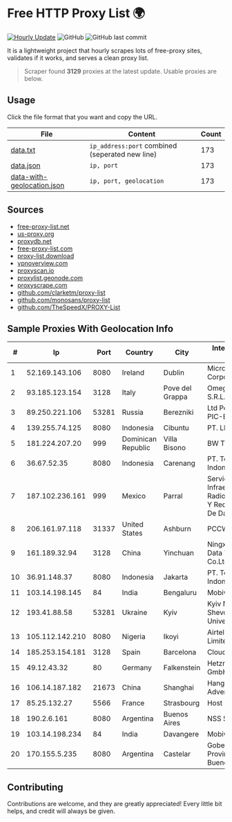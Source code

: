 
# Free HTTP Proxy List 🌍

[![Hourly Update](https://github.com/mertguvencli/http-proxy-list/actions/workflows/main.yml/badge.svg?branch=main)](https://github.com/mertguvencli/http-proxy-list/actions/workflows/main.yml)
![GitHub](https://img.shields.io/github/license/mertguvencli/http-proxy-list)
![GitHub last commit](https://img.shields.io/github/last-commit/mertguvencli/http-proxy-list)

It is a lightweight project that hourly scrapes lots of free-proxy sites, validates if it works, and serves a clean proxy list.


> Scraper found **3129** proxies at the latest update. Usable proxies are below.

## Usage

Click the file format that you want and copy the URL.


|File|Content|Count|
|----|-------|-----|
|[data.txt](https://raw.githubusercontent.com/mertguvencli/http-proxy-list/main/proxy-list/data.txt)|`ip_address:port` combined (seperated new line)|173|
|[data.json](https://raw.githubusercontent.com/mertguvencli/http-proxy-list/main/proxy-list/data.json)|`ip, port`|173|
|[data-with-geolocation.json](https://raw.githubusercontent.com/mertguvencli/http-proxy-list/main/proxy-list/data-with-geolocation.json)|`ip, port, geolocation`|173|

## Sources

* [free-proxy-list.net](https://free-proxy-list.net)
* [us-proxy.org](https://www.us-proxy.org)
* [proxydb.net](http://proxydb.net)
* [free-proxy-list.com](https://free-proxy-list.com/?page=&port=&type%5B%5D=http&type%5B%5D=https&up_time=0&search=Search)
* [proxy-list.download](https://www.proxy-list.download/HTTP)
* [vpnoverview.com](https://vpnoverview.com/privacy/anonymous-browsing/free-proxy-servers)
* [proxyscan.io](https://www.proxyscan.io)
* [proxylist.geonode.com](https://proxylist.geonode.com/api/proxy-list?limit=300&page=1&sort_by=lastChecked&sort_type=desc&protocols=http,https)
* [proxyscrape.com](https://api.proxyscrape.com/v2/?request=displayproxies&protocol=http&timeout=10000&country=all&ssl=all&anonymity=all)
* [github.com/clarketm/proxy-list](https://raw.githubusercontent.com/clarketm/proxy-list/master/proxy-list-raw.txt)
* [github.com/monosans/proxy-list](https://raw.githubusercontent.com/monosans/proxy-list/main/proxies/http.txt)
* [github.com/TheSpeedX/PROXY-List](https://raw.githubusercontent.com/TheSpeedX/PROXY-List/master/http.txt)


## Sample Proxies With Geolocation Info

|#|Ip|Port|Country|City|Internet Service Provider|
|-|--|----|-------|----|-------------------------|
|1|52.169.143.106|8080|Ireland|Dublin|Microsoft Corporation|
|2|93.185.123.154|3128|Italy|Pove del Grappa|Omegacom S.R.L.S.|
|3|89.250.221.106|53281|Russia|Berezniki|Ltd PermInterCom PIC-BF-Network|
|4|139.255.74.125|8080|Indonesia|Cibuntu|PT. LINKNET|
|5|181.224.207.20|999|Dominican Republic|Villa Bisono|BW TELECOM|
|6|36.67.52.35|8080|Indonesia|Carenang|PT. Telekomunikasi Indonesia|
|7|187.102.236.161|999|Mexico|Parral|Servicios De Infraestructura De Radiocomunicacion Y Redes Privadas De Datos HYP|
|8|206.161.97.118|31337|United States|Ashburn|PCCW Global, Inc.|
|9|161.189.32.94|3128|China|Yinchuan|Ningxia West Cloud Data Technology Co.Ltd.|
|10|36.91.148.37|8080|Indonesia|Jakarta|PT. Telekomunikasi Indonesia|
|11|103.14.198.145|84|India|Bengaluru|Mobiwalkers|
|12|193.41.88.58|53281|Ukraine|Kyiv|Kyiv National Taras Shevchenko University|
|13|105.112.142.210|8080|Nigeria|Ikoyi|Airtel Networks Limited|
|14|185.253.154.181|3128|Spain|Barcelona|Cloudi Nextgen SL|
|15|49.12.43.32|80|Germany|Falkenstein|Hetzner Online GmbH|
|16|106.14.187.182|21673|China|Shanghai|Hangzhou Alibaba Advertising Co|
|17|85.25.132.27|5566|France|Strasbourg|Host Europe GmbH|
|18|190.2.6.161|8080|Argentina|Buenos Aires|NSS S.A.|
|19|103.14.198.234|84|India|Davangere|Mobiwalkers|
|20|170.155.5.235|8080|Argentina|Castelar|Gobernacion de la Provincia de Buenos Aires|



## Contributing

Contributions are welcome, and they are greatly appreciated! Every
little bit helps, and credit will always be given.

